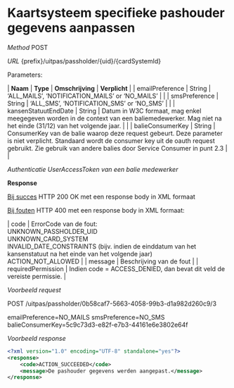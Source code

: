 ---
---

# Kaartsysteem specifieke pashouder gegevens aanpassen

_Method_
POST

_URL_
{prefix}/uitpas/passholder/{uid}/{cardSystemId}

Parameters:

| **Naam** | **Type** | **Omschrijving** | **Verplicht** |
| emailPreference | String | ‘ALL_MAILS’, ‘NOTIFICATION_MAILS’ or ‘NO_MAILS’ |  |
| smsPreference | String | ‘ALL_SMS’, ‘NOTIFICATION_SMS’ or ‘NO_SMS’ |  |
| kansenStatuutEndDate | String | Datum in W3C formaat, mag enkel meegegeven worden in de context van een baliemedewerker. Mag niet na het einde (31/12) van het volgende jaar. |  |
| balieConsumerKey | String | ConsumerKey van de balie waarop deze request gebeurt. Deze parameter is niet verplicht. Standaard wordt de consumer key uit de oauth request gebruikt. Zie gebruik van andere balies door Service Consumer in punt 2.3 |  |

_Authenticatie_
_UserAccessToken van een balie medewerker_

**Response**

<u>Bij succes</u>
HTTP 200 OK met een response body in XML formaat

<u>Bij fouten</u>
HTTP 400 met een response body in XML formaat:

| code | ErrorCode van de fout:<br>UNKNOWN_PASSHOLDER_UID<br>UNKNOWN_CARD_SYSTEM<br>INVALID_DATE_CONSTRAINTS (bijv. indien de einddatum van het kansenstatuut na het einde van het volgende jaar)<br>ACTION_NOT_ALLOWED |
| message | Beschrijving van de fout |
| requiredPermission | Indien code = ACCESS_DENIED, dan bevat dit veld de vereiste permissie. |

_Voorbeeld request_

POST /uitpas/passholder/0b58caf7-5663-4058-99b3-d1a982d260c9/3

emailPreference=NO_MAILS
smsPreference=NO_SMS
balieConsumerKey=5c9c73d3-e82f-e7b3-44161e6e3802e64f

_Voorbeeld response_


~~~xml
<?xml version="1.0" encoding="UTF-8" standalone="yes"?>
<response>
    <code>ACTION_SUCCEEDED</code>
    <message>De pashouder gegevens werden aangepast.</message>
</response>
~~~
